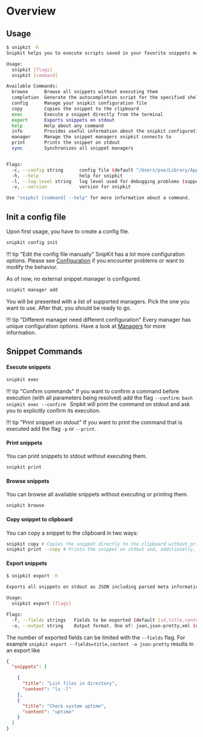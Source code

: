 # Overview

## Usage

```bash
$ snipkit -h
Snipkit helps you to execute scripts saved in your favorite snippets manager without even leaving the terminal.

Usage:
  snipkit [flags]
  snipkit [command]

Available Commands:
  browse      Browse all snippets without executing them
  completion  Generate the autocompletion script for the specified shell
  config      Manage your snipkit configuration file
  copy        Copies the snippet to the clipboard
  exec        Execute a snippet directly from the terminal
  export      Exports snippets on stdout
  help        Help about any command
  info        Provides useful information about the snipkit configuration
  manager     Manage the snippet managers snipkit connects to
  print       Prints the snippet on stdout
  sync        Synchronizes all snippet managers


Flags:
  -c, --config string      config file (default "/Users/pse/Library/Application Support/snipkit/config.yaml")
  -h, --help               help for snipkit
  -l, --log-level string   log level used for debugging problems (supported values: trace,debug,info,warn,error,fatal,panic) (default "panic")
  -v, --version            version for snipkit

Use "snipkit [command] --help" for more information about a command.
```

## Init a config file

Upon first usage, you have to create a config file.

```sh title="Create a new config file"
snipkit config init
```

!!! tip "Edit the config file manually"
    SnipKit has a lot more configuration options. Please see [Configuration][configuration] if you encounter problems or want
    to modify the behavior.

As of now, no external snippet manager is configured.

```sh title="Add an external snippet manager"
snipkit manager add
```

You will be presented with a list of supported managers. Pick the one you want to use. After that, you should be ready to go.

!!! tip "Different manager need different configuration"
    Every manager has unique configuration options. Have a look at [Managers][managers] for more information.

[configuration]: ../configuration/overview.md
[managers]: ../managers/overview.md

## Snippet Commands

#### Execute snippets

```sh title="Execute a snippet"
snipkit exec
```

!!! tip "Confirm commands"
    If you want to confirm a command before execution (with all parameters being resolved) add the 
    flag `--confirm`:
    ```bash 
    snipkit exec --confirm
    ```
    Snpkit will print the command on stdout and ask you to explicitly confirm its execution.

!!! tip "Print snippet on stdout"
    If you want to print the command that is executed add the flag `-p` or `--print`.

#### Print snippets

You can print snippets to stdout without executing them.

```sh title="Print a snippet"
snipkit print
```

#### Browse snippets

You can browse all available snippets without executing or printing them.

```sh title="Browse all snippets"
snipkit browse
```

#### Copy snippet to clipboard

You can copy a snippet to the clipboard in two ways:

```sh title="Copy to clipboard"
snipkit copy # Copies the snippet directly to the clipboard without printing
snipkit print --copy # Prints the snippet on stdout and, additionally, copies it to the clipboard
```

#### Export snippets

```bash
$ snipkit export -h

Exports all snippets on stdout as JSON including parsed meta information like parameters.

Usage:
  snipkit export [flags]

Flags:
  -f, --fields strings   Fields to be exported (default [id,title,content,parameters])
  -o, --output string    Output format. One of: json,json-pretty,xml (default "json")
```

The number of exported fields can be limited with the `--fields` flag. For example `snipkit export --fields=title,content -o json-pretty` results in an export like

```json 
{
  "snippets": [

    {
      "title": "List files in directory",
      "content": "ls -l"
    },
    {
      "title": "Check system uptime",
      "content": "uptime"
    }
  ]
}
```
